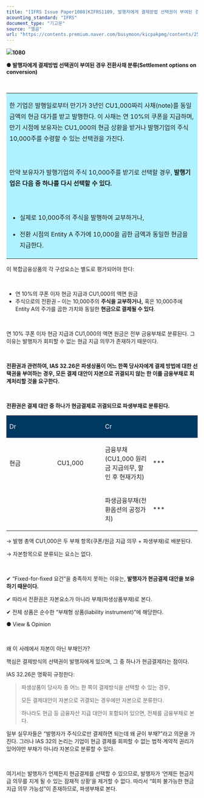 ```yaml
---
title: "[IFRS Issue Paper1080]KIFRS1109, 발행자에게 결제방법 선택권이 부여된 경우 전환사채 분류(Settlement options on conversion)"
acounting_standard: "IFRS"
document_type: "기고문"
source: "엘곰"
url: "https://contents.premium.naver.com/busymoon/kicpakpmg/contents/250828081625581kh"
---
```

![](https://n2.news.naver.com/l.gif?type=content)**1080**

**● 발행자에게 결제방법 선택권이 부여된 경우 전환사채 분류(Settlement options on conversion)**

**​**

<table style=""><tbody><tr><td colspan="3" rowspan="1" style="width: 99.99%; height: 129.0px;  background-color: #b0f1ff;"><div><p style="line-height:1.8;"><span style="">한 기업은 발행일로부터 만기가 3년인 CU1,000짜리 사채(note)를 동일 금액의 현금 대가를 받고 발행한다. 이 사채는 연 10%의 쿠폰을 지급하며, 만기 시점에 보유자는 CU1,000의 현금 상환을 받거나 발행기업의 주식 10,000주를 수령할 수 있는 선택권을 가진다.</span></p><p style="line-height:1.8;"><span style="">​</span></p><p style="line-height:1.8;"><span style="">만약 보유자가 발행기업의 주식 10,000주를 받기로 선택할 경우, </span><span style=""><b>발행기업은 다음 중 하나를 다시 선택할 수 있다.</b></span></p><p style="line-height:1.8;"><span style="">​</span></p><ul><li><p style="line-height:1.8;"><span style="">실제로 10,000주의 주식을 발행하여 교부하거나,</span></p></li><li><p style="line-height:1.8;"><span style="">전환 시점의 Entity A 주가에 10,000을 곱한 금액과 동일한 현금을 지급한다.</span></p></li></ul></div></td></tr></tbody></table>

이 복합금융상품의 각 구성요소는 별도로 평가되어야 한다:

​

- 연 10%의 쿠폰 이자 현금 지급과 CU1,000의 액면 원금
- 주식으로의 전환권 – 이는 10,000주의 **주식을 교부하거나,** 혹은 10,000주에 Entity A의 주가를 곱한 가치와 동일한 **현금으로 결제될 수 있다**.

​

연 10% 쿠폰 이자 현금 지급과 CU1,000의 액면 원금은 전부 금융부채로 분류된다. 그 이유는 발행자가 회피할 수 없는 현금 지급 의무가 존재하기 때문이다.

​

**전환권과 관련하여, IAS 32.26은 파생상품이 어느 한쪽 당사자에게 결제 방법에 대한 선택권을 부여하는 경우, 모든 결제 대안이 자본으로 귀결되지 않는 한 이를 금융부채로 회계처리할 것을 요구한다.**

**​**

**전환권은 결제 대안 중 하나가 현금결제로 귀결되므로 파생부채로 분류된다.**

<table style=""><tbody><tr><td colspan="1" rowspan="1" style="width: 25.0%; height: 43.0px;  background-color: #003960;"><div><p style=""><span style="color:#ffffff;">Dr</span></p></div></td><td colspan="1" rowspan="1" style="width: 25.0%; height: 43.0px;  background-color: #003960;"><div><p style=""><span style="color:#ffffff;">​</span></p></div></td><td colspan="1" rowspan="1" style="width: 25.0%; height: 43.0px;  background-color: #003960;"><div><p style=""><span style="color:#ffffff;">Cr</span></p></div></td><td colspan="1" rowspan="1" style="width: 25.0%; height: 43.0px;  background-color: #003960;"><div><p style=""><span style="color:#ffffff;">​</span></p></div></td></tr><tr><td colspan="1" rowspan="1" style="width: 25.0%; height: 43.0px;  "><div><p style=""><span style="">현금</span></p></div></td><td colspan="1" rowspan="1" style="width: 25.0%; height: 43.0px;  "><div><p style=""><span style="">CU1,000</span></p></div></td><td colspan="1" rowspan="1" style="width: 25.0%; height: 43.0px;  "><div><p style=""><span style="">금융부채(CU1,000 원리금 지급의무, 할인 후 현재가치)</span></p></div></td><td colspan="1" rowspan="1" style="width: 25.0%; height: 43.0px;  "><div><p style=""><span style="">***</span></p></div></td></tr><tr><td colspan="1" rowspan="1" style="width: 25.0%; height: 43.0px;  "></td><td colspan="1" rowspan="1" style="width: 25.0%; height: 43.0px;  "><div><p style=""><span style="">​</span></p></div></td><td colspan="1" rowspan="1" style="width: 25.0%; height: 43.0px;  "><div><p style=""><span style="">파생금융부채(전환옵션의 공정가치)</span></p></div></td><td colspan="1" rowspan="1" style="width: 25.0%; height: 43.0px;  "><div><p style=""><span style="">***</span></p></div></td></tr></tbody></table>

→ 발행 총액 CU1,000은 두 부채 항목(쿠폰/원금 지급 의무 + 파생부채)로 배분된다.

→ 자본항목으로 분류되는 요소는 없다.

​

✔ “Fixed-for-fixed 요건”을 충족하지 못하는 이유는, **발행자가 현금결제 대안을 보유하기 때문이다.**

✔ 따라서 전환권은 자본요소가 아니라 부채(파생상품부채)로 본다.

✔ 전체 상품은 순수한 “부채형 상품(liability instrument)”에 해당한다.

● View & Opinion

​

왜 이 사례에서 자본이 아닌 부채인가?

핵심은 결제방식의 선택권이 발행자에게 있으며, 그 중 하나가 현금결제라는 점이다.

IAS 32.26은 명확히 규정한다:

> 파생상품이 당사자 중 어느 한 쪽이 결제방식을 선택할 수 있는 경우,
> 
> 모든 결제대안이 자본으로 귀결되는 경우에만 자본으로 분류한다.
> 
> 하나라도 현금 등 금융자산 지급 대안이 포함되어 있으면, 전체를 금융부채로 본다.

일부 실무자들은 “발행자가 주식으로만 결제하면 되는데 왜 굳이 부채?”라고 의문을 가진다. 그러나 IAS 32의 논리는 기업이 현금 결제를 회피할 수 없는 법적·계약적 권리가 있어야만 부채가 아니라 자본으로 분류할 수 있다.

​

여기서는 발행자가 언제든지 현금결제를 선택할 수 있으므로, 발행자가 ‘언제든 현금지급 의무를 지게 될 수 있는 잠재적 상황’을 제거할 수 없다. 따라서 “회피 불가능한 현금 지급 의무 가능성”이 존재하므로, 파생부채로 본다.
